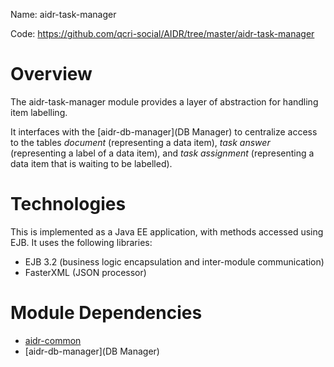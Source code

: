Name: aidr-task-manager

Code: https://github.com/qcri-social/AIDR/tree/master/aidr-task-manager

# Overview

The aidr-task-manager module provides a layer of abstraction for handling item labelling.

It interfaces with the [aidr-db-manager](DB Manager) to centralize access to the tables _document_ (representing a data item), _task answer_ (representing a label of a data item), and _task assignment_ (representing a data item that is waiting to be labelled).

# Technologies

This is implemented as a Java EE application, with methods accessed using EJB. It uses the following libraries:

* EJB  3.2 (business logic encapsulation and inter-module communication)
* FasterXML (JSON processor)

# Module Dependencies

* [aidr-common](Common)
* [aidr-db-manager](DB Manager)
